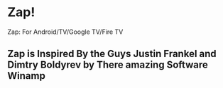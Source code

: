 # Zap!
Zap: For Android/TV/Google TV/Fire TV
## Zap is Inspired By the Guys Justin Frankel and Dimtry Boldyrev by There amazing Software Winamp

